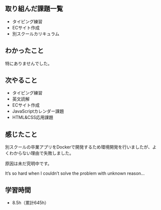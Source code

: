 ## 取り組んだ課題一覧
- タイピング練習
- ECサイト作成
- 別スクールカリキュラム
## わかったこと
特にありませんでした。
## 次やること
- タイピング練習
- 英文読解
- ECサイト作成
- JavaScriptカレンダー課題
- HTML&CSS応用課題
## 感じたこと
別スクールの卒業アプリをDockerで開発するため環境開発を行いましたが、よくわからない理由で失敗しました。

原因は未だ究明中です。

It’s so hard when I couldn’t solve the problem with unknown reason…

## 学習時間
- 8.5h（累計645h）
